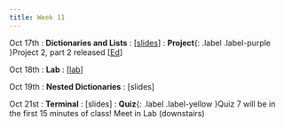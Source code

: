 ```yaml
---
title: Week 11
---
```


Oct 17th
: **Dictionaries and Lists**
  : [[slides](https://docs.google.com/presentation/d/1jbAKWpYNpgOtJfnAqrOPr0erXVx_STUq/edit?usp=sharing&ouid=114310739312164916072&rtpof=true&sd=true)]
: **Project**{: .label .label-purple }Project 2, part 2 released [[Ed](https://edstem.org/us/courses/24414/lessons/46217/slides/264164)]

Oct 18th
: **Lab**
  : [[lab](https://edstem.org/us/courses/24414/lessons/46053/slides/264957)]

Oct 19th
: **Nested Dictionaries**
  : [slides]

Oct 21st
: **Terminal**
  : [slides]
: **Quiz**{: .label .label-yellow }Quiz 7 will be in the first 15 minutes of class! Meet in Lab (downstairs)

